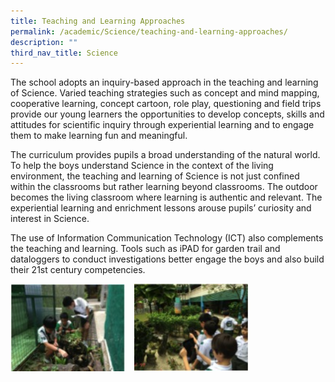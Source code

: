 ```yaml
---
title: Teaching and Learning Approaches
permalink: /academic/Science/teaching-and-learning-approaches/
description: ""
third_nav_title: Science
---
```

The school adopts an inquiry-based approach in the teaching and learning of Science. Varied teaching strategies such as concept and mind mapping, cooperative learning, concept cartoon, role play, questioning and field trips provide our young learners the opportunities to develop concepts, skills and attitudes for scientific inquiry through experiential learning and to engage them to make learning fun and meaningful.

The curriculum provides pupils a broad understanding of the natural world. To help the boys understand Science in the context of the living environment, the teaching and learning of Science is not just confined within the classrooms but rather learning beyond classrooms. The outdoor becomes the living classroom where learning is authentic and relevant. The experiential learning and enrichment lessons arouse pupils’ curiosity and interest in Science.

The use of Information Communication Technology (ICT) also complements the teaching and learning. Tools such as iPAD for garden trail and dataloggers to conduct investigations better engage the boys and also build their 21st century competencies.

<img src="/images/sci4.png" style="width:183px;height:140px;margin-right:15px;" align = "left"><img src="/images/sci5.png" style="width:183px;height:140px;margin-right:15px;" align = "left">